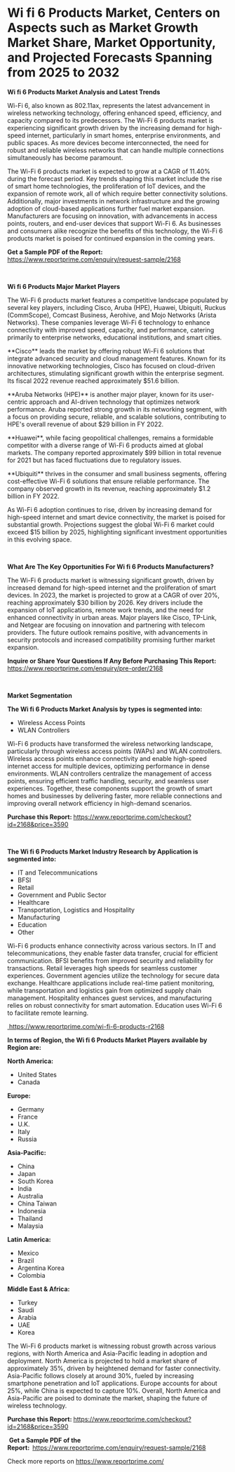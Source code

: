<p><h1>Wi fi 6 Products Market, Centers on Aspects such as Market Growth Market Share, Market Opportunity, and Projected Forecasts Spanning from 2025 to 2032</h1></p><p><strong>Wi fi 6 Products Market Analysis and Latest Trends</strong></p>
<p><p>Wi-Fi 6, also known as 802.11ax, represents the latest advancement in wireless networking technology, offering enhanced speed, efficiency, and capacity compared to its predecessors. The Wi-Fi 6 products market is experiencing significant growth driven by the increasing demand for high-speed internet, particularly in smart homes, enterprise environments, and public spaces. As more devices become interconnected, the need for robust and reliable wireless networks that can handle multiple connections simultaneously has become paramount.</p><p>The Wi-Fi 6 products market is expected to grow at a CAGR of 11.40% during the forecast period. Key trends shaping this market include the rise of smart home technologies, the proliferation of IoT devices, and the expansion of remote work, all of which require better connectivity solutions. Additionally, major investments in network infrastructure and the growing adoption of cloud-based applications further fuel market expansion. Manufacturers are focusing on innovation, with advancements in access points, routers, and end-user devices that support Wi-Fi 6. As businesses and consumers alike recognize the benefits of this technology, the Wi-Fi 6 products market is poised for continued expansion in the coming years.</p></p>
<p><strong>Get a Sample PDF of the Report:&nbsp;</strong> <a href="https://www.reportprime.com/enquiry/request-sample/2168?utm_campaign=2868&utm_medium=2&utm_source=Github&utm_content=ia&utm_term=18032025&utm_id=wi-fi-6-products">https://www.reportprime.com/enquiry/request-sample/2168</a></p>
<p>&nbsp;</p>
<p><strong>Wi fi 6 Products Major Market Players</strong></p>
<p><p>The Wi-Fi 6 products market features a competitive landscape populated by several key players, including Cisco, Aruba (HPE), Huawei, Ubiquiti, Ruckus (CommScope), Comcast Business, Aerohive, and Mojo Networks (Arista Networks). These companies leverage Wi-Fi 6 technology to enhance connectivity with improved speed, capacity, and performance, catering primarily to enterprise networks, educational institutions, and smart cities.</p><p>**Cisco** leads the market by offering robust Wi-Fi 6 solutions that integrate advanced security and cloud management features. Known for its innovative networking technologies, Cisco has focused on cloud-driven architectures, stimulating significant growth within the enterprise segment. Its fiscal 2022 revenue reached approximately $51.6 billion.</p><p>**Aruba Networks (HPE)** is another major player, known for its user-centric approach and AI-driven technology that optimizes network performance. Aruba reported strong growth in its networking segment, with a focus on providing secure, reliable, and scalable solutions, contributing to HPE's overall revenue of about $29 billion in FY 2022.</p><p>**Huawei**, while facing geopolitical challenges, remains a formidable competitor with a diverse range of Wi-Fi 6 products aimed at global markets. The company reported approximately $99 billion in total revenue for 2021 but has faced fluctuations due to regulatory issues.</p><p>**Ubiquiti** thrives in the consumer and small business segments, offering cost-effective Wi-Fi 6 solutions that ensure reliable performance. The company observed growth in its revenue, reaching approximately $1.2 billion in FY 2022.</p><p>As Wi-Fi 6 adoption continues to rise, driven by increasing demand for high-speed internet and smart device connectivity, the market is poised for substantial growth. Projections suggest the global Wi-Fi 6 market could exceed $15 billion by 2025, highlighting significant investment opportunities in this evolving space.</p></p>
<p>&nbsp;</p>
<p><strong>What Are The Key Opportunities For Wi fi 6 Products Manufacturers?</strong></p>
<p><p>The Wi-Fi 6 products market is witnessing significant growth, driven by increased demand for high-speed internet and the proliferation of smart devices. In 2023, the market is projected to grow at a CAGR of over 20%, reaching approximately $30 billion by 2026. Key drivers include the expansion of IoT applications, remote work trends, and the need for enhanced connectivity in urban areas. Major players like Cisco, TP-Link, and Netgear are focusing on innovation and partnering with telecom providers. The future outlook remains positive, with advancements in security protocols and increased compatibility promising further market expansion.</p></p>
<p><strong>Inquire or Share Your Questions If Any Before Purchasing This Report:</strong> <a href="https://www.reportprime.com/enquiry/pre-order/2168?utm_campaign=2868&utm_medium=2&utm_source=Github&utm_content=ia&utm_term=18032025&utm_id=wi-fi-6-products">https://www.reportprime.com/enquiry/pre-order/2168</a></p>
<p>&nbsp;</p>
<p><strong>Market Segmentation</strong></p>
<p><strong>The Wi fi 6 Products Market Analysis by types is segmented into:</strong></p>
<p><ul><li>Wireless Access Points</li><li>WLAN Controllers</li></ul></p>
<p><p>Wi-Fi 6 products have transformed the wireless networking landscape, particularly through wireless access points (WAPs) and WLAN controllers. Wireless access points enhance connectivity and enable high-speed internet access for multiple devices, optimizing performance in dense environments. WLAN controllers centralize the management of access points, ensuring efficient traffic handling, security, and seamless user experiences. Together, these components support the growth of smart homes and businesses by delivering faster, more reliable connections and improving overall network efficiency in high-demand scenarios.</p></p>
<p><strong>Purchase this Report:&nbsp;</strong><a href="https://www.reportprime.com/checkout?id=2168&price=3590&utm_campaign=2868&utm_medium=2&utm_source=Github&utm_content=ia&utm_term=18032025&utm_id=wi-fi-6-products">https://www.reportprime.com/checkout?id=2168&price=3590</a></p>
<p>&nbsp;</p>
<p><strong>The Wi fi 6 Products Market Industry Research by Application is segmented into:</strong></p>
<p><ul><li>IT and Telecommunications</li><li>BFSI</li><li>Retail</li><li>Government and Public Sector</li><li>Healthcare</li><li>Transportation, Logistics and Hospitality</li><li>Manufacturing</li><li>Education</li><li>Other</li></ul></p>
<p><p>Wi-Fi 6 products enhance connectivity across various sectors. In IT and telecommunications, they enable faster data transfer, crucial for efficient communication. BFSI benefits from improved security and reliability for transactions. Retail leverages high speeds for seamless customer experiences. Government agencies utilize the technology for secure data exchange. Healthcare applications include real-time patient monitoring, while transportation and logistics gain from optimized supply chain management. Hospitality enhances guest services, and manufacturing relies on robust connectivity for smart automation. Education uses Wi-Fi 6 to facilitate remote learning.</p></p>
<p><a href="https://www.reportprime.com/wi-fi-6-products-r2168?utm_campaign=2868&utm_medium=2&utm_source=Github&utm_content=ia&utm_term=18032025&utm_id=wi-fi-6-products">&nbsp;https://www.reportprime.com/wi-fi-6-products-r2168</a></p>
<p><strong>In terms of Region, the Wi fi 6 Products Market Players available by Region are:</strong></p>
<p>
    <p> <strong> North America: </strong>
        <ul>
            <li>United States</li>
            <li>Canada</li>
        </ul>
        </p> 
    <p> <strong> Europe: </strong>
        <ul>
            <li>Germany</li>
            <li>France</li>
            <li>U.K.</li>
            <li>Italy</li>
            <li>Russia</li>
        </ul>
        </p> 
    <p> <strong> Asia-Pacific: </strong>
        <ul>
            <li>China</li>
            <li>Japan</li>
            <li>South Korea</li>
            <li>India</li>
            <li>Australia</li>
            <li>China Taiwan</li>
            <li>Indonesia</li>
            <li>Thailand</li>
            <li>Malaysia</li>
        </ul>
        </p> 
    <p> <strong> Latin America: </strong>
        <ul>
            <li>Mexico</li>
            <li>Brazil</li>
            <li>Argentina Korea</li>
            <li>Colombia</li>
        </ul>
        </p> 
    <p> <strong> Middle East & Africa: </strong>
        <ul>
            <li>Turkey</li>
            <li>Saudi</li>
            <li>Arabia</li>
            <li>UAE</li>
            <li>Korea</li>
        </ul>
    </p>
    </p>
<p><p>The Wi-Fi 6 products market is witnessing robust growth across various regions, with North America and Asia-Pacific leading in adoption and deployment. North America is projected to hold a market share of approximately 35%, driven by heightened demand for faster connectivity. Asia-Pacific follows closely at around 30%, fueled by increasing smartphone penetration and IoT applications. Europe accounts for about 25%, while China is expected to capture 10%. Overall, North America and Asia-Pacific are poised to dominate the market, shaping the future of wireless technology.</p></p>
<p><strong>Purchase this Report: </strong><a href="https://www.reportprime.com/checkout?id=2168&price=3590&utm_campaign=2868&utm_medium=2&utm_source=Github&utm_content=ia&utm_term=18032025&utm_id=wi-fi-6-products">https://www.reportprime.com/checkout?id=2168&price=3590</a></p>
<p>&nbsp;<strong>Get a Sample PDF of the Report:&nbsp;&nbsp;</strong><a href="https://www.reportprime.com/enquiry/request-sample/2168?utm_campaign=2868&utm_medium=2&utm_source=Github&utm_content=ia&utm_term=18032025&utm_id=wi-fi-6-products">https://www.reportprime.com/enquiry/request-sample/2168</a></p>
<p><strong></strong></p>
<p>Check more reports on <a href="https://www.reportprime.com/?utm_campaign=2868&utm_medium=2&utm_source=Github&utm_content=ia&utm_term=18032025&utm_id=wi-fi-6-products">https://www.reportprime.com/</a></p>